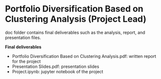 # Portfolio Diversification Based on Clustering Analysis (Project Lead)
doc folder contains final deliverables such as the analysis, report, and presentation files.

**Final deliverables**
+ Portfolio Diversification Based on Clustering Analysis.pdf: written report for the project
+ Presentation Slides.pdf: presentation slides
+ Project.ipynb: jupyter notebook of the project
